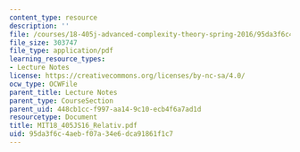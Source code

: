 ```yaml
---
content_type: resource
description: ''
file: /courses/18-405j-advanced-complexity-theory-spring-2016/95da3f6c4aebf07a34e6dca91861f1c7_MIT18_405JS16_Relativ.pdf
file_size: 303747
file_type: application/pdf
learning_resource_types:
- Lecture Notes
license: https://creativecommons.org/licenses/by-nc-sa/4.0/
ocw_type: OCWFile
parent_title: Lecture Notes
parent_type: CourseSection
parent_uid: 448cb1cc-f997-aa14-9c10-ecb4f6a7ad1d
resourcetype: Document
title: MIT18_405JS16_Relativ.pdf
uid: 95da3f6c-4aeb-f07a-34e6-dca91861f1c7
---
```

